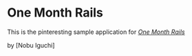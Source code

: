 # One Month Rails

This is the pinteresting sample application for 
[*One Month Rails*](http://onemonthrails.com)

by [Nobu Iguchi]